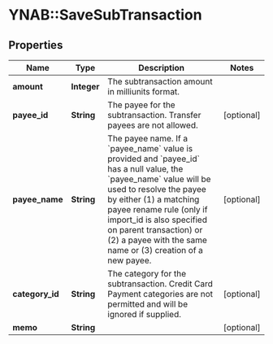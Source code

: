 # YNAB::SaveSubTransaction

## Properties
Name | Type | Description | Notes
------------ | ------------- | ------------- | -------------
**amount** | **Integer** | The subtransaction amount in milliunits format. | 
**payee_id** | **String** | The payee for the subtransaction.  Transfer payees are not allowed. | [optional] 
**payee_name** | **String** | The payee name.  If a &#x60;payee_name&#x60; value is provided and &#x60;payee_id&#x60; has a null value, the &#x60;payee_name&#x60; value will be used to resolve the payee by either (1) a matching payee rename rule (only if import_id is also specified on parent transaction) or (2) a payee with the same name or (3) creation of a new payee. | [optional] 
**category_id** | **String** | The category for the subtransaction.  Credit Card Payment categories are not permitted and will be ignored if supplied. | [optional] 
**memo** | **String** |  | [optional] 


